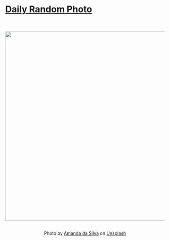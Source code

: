 # [Daily Random Photo](https://www.dailyrandomphoto.com/)

<div align="center">
  <br>
  <br>
  <a href="https://www.dailyrandomphoto.com/p/2025/2025-07-11/"><img src="https://images.unsplash.com/photo-1749581434794-d5de133303d9?crop=entropy&cs=tinysrgb&fit=max&fm=jpg&ixid=M3w3NzUwOHwwfDF8cmFuZG9tfHx8fHx8fHx8MTc1MjE5NTA3Nnw&ixlib=rb-4.1.0&q=80&w=1080" width="600px"></a>
  <br>
  <br>
  <p class="has-text-grey">Photo by <a href="https://unsplash.com/@amanda_2703?utm_source=Daily%20Random%20Photo&amp;utm_medium=referral" target="_blank" rel="noopener noreferrer">Amanda da Silva</a> on <a href="https://unsplash.com/photos/a-red-ford-truck-sits-in-a-field-PIvuc5n0TdE?utm_source=Daily%20Random%20Photo&amp;utm_medium=referral" target="_blank" rel="noopener noreferrer">Unsplash</a></p>
</div>
